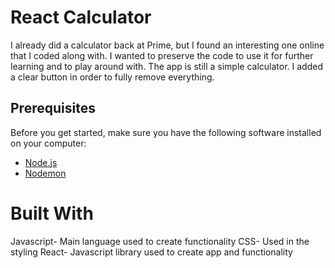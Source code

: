# React Calculator

I already did a calculator back at Prime, but I found an interesting one online that I coded along with. I wanted to preserve the code to use it for further learning and to play around with. The app is still a simple calculator. I added a clear button in order to fully remove everything.

## Prerequisites

Before you get started, make sure you have the following software installed on your computer:

- [Node.js](https://nodejs.org/en/)
- [Nodemon](https://nodemon.io/)

# Built With

Javascript- Main language used to create functionality
CSS- Used in the styling
React- Javascript library used to create app and functionality
